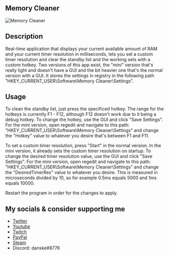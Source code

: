 ## Memory Cleaner
![Memory Cleaner](https://cdn.discordapp.com/attachments/759162962325143623/763515874501984317/unknown.png)
## Description
Real-time application that displays your current available amount of RAM and your current timer resolution in milliseconds, lets you set a custom timer resolution and clear the standby list and the working sets with a custom hotkey. Two versions of this app exist, the "mini" version that's really light and doesn't have a GUI and the bit heavier one that's the normal version with a GUI. It stores the settings in registry in the following path "HKEY_CURRENT_USER\Software\Memory Cleaner\Settings".
## Usage
To clean the standby list, just press the specificed hotkey. The range for the hotkeys is currently F1 - F12, although F12 doesn't work due to it being a debug hotkey. To change the hotkey, use the GUI and click "Save Settings". For the mini version, open regedit and navigate to this path: "HKEY_CURRENT_USER\Software\Memory Cleaner\Settings" and change the "Hotkey" value to whatever you desire that's between F1 and F11.

To set a custom timer resolution, press "Start" in the normal version. In the mini version, it already sets the custom timer resolution on startup. To change the desired timer resolution value, use the GUI and click "Save Settings". For the mini version, open regedit and navigate to this path: "HKEY_CURRENT_USER\Software\Memory Cleaner\Settings" and change the "DesiredTimerRes" value to whatever you desire. This is measured in microseconds divided by 10, so for example 0.5ms equals 5000 and 1ms equals 10000.

Restart the program in order for the changes to apply.

## My socials & consider supporting me
- [Twitter](https://twitter.com/danskexd)
- [Youtube](https://www.youtube.com/c/danskexd)
- [Twitch](https://www.twitch.tv/lildanske)
- [PayPal](https://www.paypal.me/danskexd)
- [Steam](https://steamcommunity.com/id/danskexd)
- Discord: danske#8776
